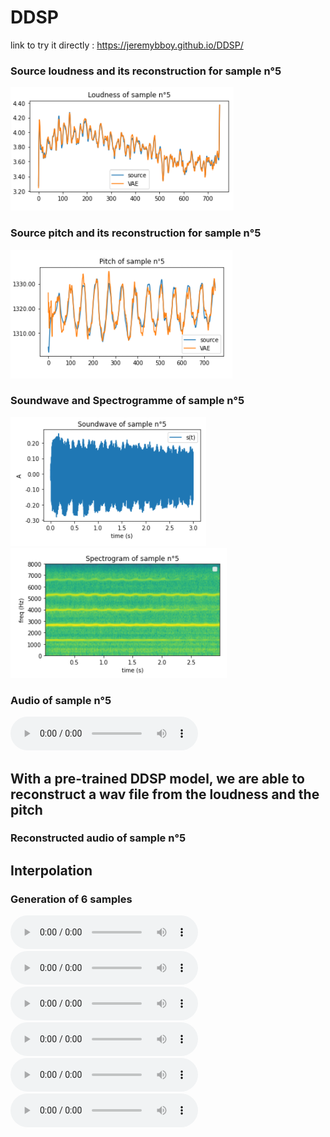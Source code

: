 # DDSP

link to try it directly : 
https://jeremybboy.github.io/DDSP/

     
### Source loudness and its reconstruction for sample n°5
![dddd ](Images/loudness_5.png "Loudness Source et Loudness Reconstruite du sample 5")


### Source pitch and its reconstruction for sample n°5
![ggg ](Images/pitch_5.png "Loudness Source et Loudness Reconstruite du sample 5")


### Soundwave and Spectrogramme of sample n°5
![ggg ](Images/soundwave_5.png "Loudness Source et Loudness Reconstruite du sample 5")
![ggg ](Images/spectro_5.png "Loudness Source et Loudness Reconstruite du sample 5")



### Audio of sample n°5

<audio controls>
  <source src="samples/sample_source_5.mp3" type="audio/mp3">
Your browser does not support the audio element.
</audio>



## With a pre-trained DDSP model, we are able to reconstruct a wav file from the loudness and the pitch
### Reconstructed audio of sample n°5




## Interpolation

### Generation of 6 samples 

<audio controls>
  <source src="samples/interp_lambda=0.0.mp3" type="audio/mp3">
Your browser does not support the audio element.
</audio>

<audio controls>
  <source src="samples/interp_lambda=0.2.mp3" type="audio/mp3">
Your browser does not support the audio element.
</audio>

<audio controls>
  <source src="samples/interp_lambda=0.4.mp3" type="audio/mp3">
Your browser does not support the audio element.
</audio>

<audio controls>
  <source src="samples/interp_lambda=0.6.mp3" type="audio/mp3">
Your browser does not support the audio element.
</audio>

<audio controls>
  <source src="samples/interp_lambda=0.8.mp3" type="audio/mp3">
Your browser does not support the audio element.
</audio>

<audio controls>
  <source src="samples/interp_lambda=1.0.mp3" type="audio/mp3">
Your browser does not support the audio element.
</audio>





